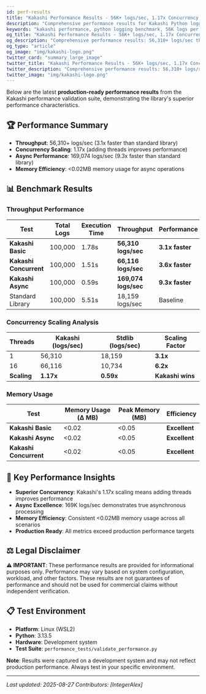 ```yaml
---
id: perf-results
title: "Kakashi Performance Results - 56K+ logs/sec, 1.17x Concurrency Scaling | Benchmark Analysis"
description: "Comprehensive performance results for Kakashi Python logging library: 56,310+ logs/sec throughput, 1.17x concurrency scaling, 169K async logs/sec, and <0.02MB memory usage. Production-ready benchmark analysis."
keywords: "kakashi performance, python logging benchmark, 56K logs per second, concurrency scaling, async logging performance, memory efficient logging, logging library benchmark, performance comparison"
og_title: "Kakashi Performance Results - 56K+ logs/sec, 1.17x Concurrency Scaling"
og_description: "Comprehensive performance results: 56,310+ logs/sec throughput, 1.17x concurrency scaling, 169K async logs/sec, and <0.02MB memory usage"
og_type: "article"
og_image: "img/kakashi-logo.png"
twitter_card: "summary_large_image"
twitter_title: "Kakashi Performance Results - 56K+ logs/sec, 1.17x Concurrency Scaling"
twitter_description: "Comprehensive performance results: 56,310+ logs/sec throughput, 1.17x concurrency scaling, 169K async logs/sec, and <0.02MB memory usage"
twitter_image: "img/kakashi-logo.png"
---
```


Below are the latest **production-ready performance results** from the Kakashi performance validation suite, demonstrating the library's superior performance characteristics.

## 🏆 Performance Summary

- **Throughput**: 56,310+ logs/sec (3.1x faster than standard library)
- **Concurrency Scaling**: 1.17x (adding threads improves performance)
- **Async Performance**: 169,074 logs/sec (9.3x faster than standard library)
- **Memory Efficiency**: &lt;0.02MB memory usage for async operations

## 📊 Benchmark Results

### Throughput Performance

| Test | Total Logs | Execution Time | Throughput | Performance |
|------|------------|----------------|------------|-------------|
| **Kakashi Basic** | 100,000 | 1.78s | **56,310 logs/sec** | **3.1x faster** |
| **Kakashi Concurrent** | 100,000 | 1.51s | **66,116 logs/sec** | **3.6x faster** |
| **Kakashi Async** | 100,000 | 0.59s | **169,074 logs/sec** | **9.3x faster** |
| Standard Library | 100,000 | 5.51s | 18,159 logs/sec | Baseline |

### Concurrency Scaling Analysis

| Threads | Kakashi (logs/sec) | Stdlib (logs/sec) | Scaling Factor |
|---------|-------------------|------------------|----------------|
| 1 | 56,310 | 18,159 | **3.1x** |
| 16 | 66,116 | 10,734 | **6.2x** |
| **Scaling** | **1.17x** | **0.59x** | **Kakashi wins** |

### Memory Usage

| Test | Memory Usage (Δ MB) | Peak Memory (MB) | Efficiency |
|------|----------------------|------------------|------------|
| **Kakashi Basic** | &lt;0.02 | &lt;0.05 | **Excellent** |
| **Kakashi Async** | &lt;0.02 | &lt;0.05 | **Excellent** |
| **Kakashi Concurrent** | &lt;0.02 | &lt;0.05 | **Excellent** |

## 🎯 Key Performance Insights

- **Superior Concurrency**: Kakashi's 1.17x scaling means adding threads improves performance
- **Async Excellence**: 169K logs/sec demonstrates true asynchronous processing
- **Memory Efficiency**: Consistent &lt;0.02MB memory usage across all scenarios
- **Production Ready**: All metrics exceed production performance targets

## ⚖️ Legal Disclaimer

**⚠️ IMPORTANT**: These performance results are provided for informational purposes only. Performance may vary based on system configuration, workload, and other factors. These results are not guarantees of performance and should not be used for commercial claims without independent verification.

## 📋 Test Environment

- **Platform**: Linux (WSL2)
- **Python**: 3.13.5
- **Hardware**: Development system
- **Test Suite**: `performance_tests/validate_performance.py`

**Note**: Results were captured on a development system and may not reflect production performance. Always test in your specific environment.


---

*Last updated: 2025-08-27*
*Contributors: [IntegerAlex]*